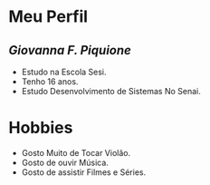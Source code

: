 # **Meu Perfil**
## _Giovanna F. Piquione_
* Estudo na Escola Sesi. 
* Tenho 16 anos.
* Estudo Desenvolvimento de  Sistemas No Senai. 
# Hobbies 
* Gosto Muito de Tocar Violão.
* Gosto de ouvir Música.    
* Gosto de assistir Filmes e Séries.